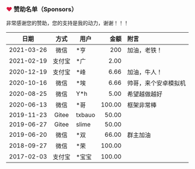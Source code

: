 ### <font color=crimson>❤</font> 赞助名单（Sponsors）

非常感谢您的赞助，您的支持是我的动力，谢谢！！！

  日期     |  方式  |  用户    |  金额     |  附言
:---------:|:------:| -------- | ---------:|:--------- 
2021-03-26 | 微信   | *亨      |       200 | 加油，老铁！
2021-02-19 | 支付宝 | *广      |      2.00 | 
2020-12-19 | 支付宝 | *峰      |      6.66 | 加油，牛人！
2020-10-16 | 微信   | *埃      |      6.66 | 帅哥，来个安卓模拟机
2020-08-25 | 微信   | Y*h      |      5.00 | 希望越做越好
2020-06-13 | 微信   | *哥      |    100.00 | 框架非常棒
2019-11-23 | Gitee  | txbauo   |     50.00 |
2019-06-27 | Gitee  | slime    |     50.00 |
2019-06-20 | 微信   | *双      |     66.00 | 群主加油
2018-09-27 | 微信   | *荣      |    100.00 | 
2017-02-03 | 支付宝 | *宝宝    |    100.00 | 